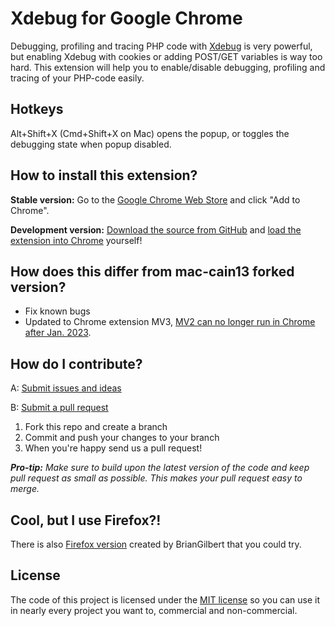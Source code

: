 Xdebug for Google Chrome
===============================

Debugging, profiling and tracing PHP code with [Xdebug](http://xdebug.org/) is very powerful, but enabling
Xdebug with cookies or adding POST/GET variables is way too hard. This extension will help you to enable/disable
debugging, profiling and tracing of your PHP-code easily.

Hotkeys
-------
Alt+Shift+X (Cmd+Shift+X on Mac) opens the popup, or toggles the debugging state when popup disabled.

How to install this extension?
------------------------------
**Stable version:** Go to the [Google Chrome Web Store](https://chrome.google.com/webstore/detail/xdebug-chrome-extension/oiofkammbajfehgpleginfomeppgnglk)
and click "Add to Chrome".

**Development version:** [Download the source from GitHub](https://github.com/emiliopedrollo/xdebug-helper-for-chrome/archive/refs/heads/master.zip)
and [load the extension into Chrome](http://developer.chrome.com/extensions/getstarted.html#unpacked)
yourself!


How does this differ from mac-cain13 forked version?
------------------------------
+ Fix known bugs
+ Updated to Chrome extension MV3, [MV2 can no longer run in Chrome after Jan. 2023](https://developer.chrome.com/docs/extensions/mv3/mv2-sunset/).

How do I contribute?
--------------------
A: [Submit issues and ideas](https://github.com/emiliopedrollo/xdebug-helper-for-chrome/issues)

B: [Submit a pull request](https://help.github.com/articles/using-pull-requests)

1. Fork this repo and create a branch
2. Commit and push your changes to your branch
3. When you're happy send us a pull request!

_**Pro-tip:** Make sure to build upon the latest version of the code and keep pull request as small as possible. This makes your pull request easy to merge._

Cool, but I use Firefox?!
-------------------------
There is also [Firefox version](https://github.com/BrianGilbert/xdebug-helper-for-firefox) created by BrianGilbert that you could try.

License
-------
The code of this project is licensed under the [MIT license](https://raw.github.com/emiliopedrollo/xdebug-helper-for-chrome/master/LICENSE)
so you can use it in nearly every project you want to, commercial and non-commercial.
